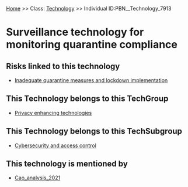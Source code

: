 [Home](https://github.com/mm80843/T3.5/blob/pages/index.md) >> Class: [Technology](https://github.com/mm80843/T3.5/tree/pages/docs/Technology/index.md) >> Individual ID:PBN__Technology_7913 

# __Surveillance technology for monitoring quarantine compliance__

## Risks linked to this technology

* [Inadequate quarantine measures and lockdown implementation](https://github.com/mm80843/T3.5/blob/pages/Risk/PBN__Risk_6504.md)

## This Technology belongs to this TechGroup

* [Privacy enhancing technologies](https://github.com/mm80843/T3.5/blob/pages/TechGroup/PBN__TechGroup_0.md)

## This Technology belongs to this TechSubgroup

* [Cybersecurity and access control](https://github.com/mm80843/T3.5/blob/pages/TechSubgroup/PBN__TechSubgroup_34.md)

## This technology is mentioned by

* [Cao_analysis_2021](https://github.com/mm80843/T3.5/blob/pages/Article/PBN__Article_429.md)

